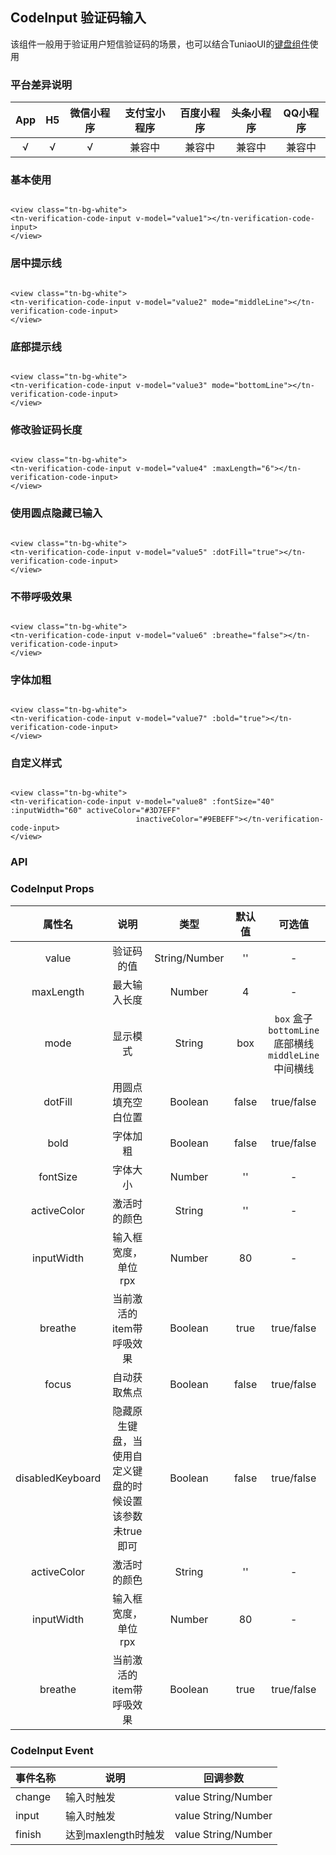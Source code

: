 ## CodeInput 验证码输入 <to-api/>

<demo-model url="/componentsPage/verification-code-input/verification-code-input"></demo-model>

该组件一般用于验证用户短信验证码的场景，也可以结合TuniaoUI的[键盘组件](/components/keyboard.html)使用

### 平台差异说明

| App | H5 | 微信小程序 | 支付宝小程序 | 百度小程序 | 头条小程序 | QQ小程序 |
| :----: | :--: | :--------: | :----------: | :--------: | :--------: | :------: |
| √ | √ | √ | 兼容中 | 兼容中 | 兼容中 | 兼容中 |

### 基本使用

```vue

<view class="tn-bg-white">
<tn-verification-code-input v-model="value1"></tn-verification-code-input>
</view>
```

### 居中提示线

```vue

<view class="tn-bg-white">
<tn-verification-code-input v-model="value2" mode="middleLine"></tn-verification-code-input>
</view>
```

### 底部提示线

```vue

<view class="tn-bg-white">
<tn-verification-code-input v-model="value3" mode="bottomLine"></tn-verification-code-input>
</view>
```

### 修改验证码长度

```vue

<view class="tn-bg-white">
<tn-verification-code-input v-model="value4" :maxLength="6"></tn-verification-code-input>
</view>
```

### 使用圆点隐藏已输入

```vue

<view class="tn-bg-white">
<tn-verification-code-input v-model="value5" :dotFill="true"></tn-verification-code-input>
</view>
```

### 不带呼吸效果

```vue

<view class="tn-bg-white">
<tn-verification-code-input v-model="value6" :breathe="false"></tn-verification-code-input>
</view>
```

### 字体加粗
```vue

<view class="tn-bg-white">
<tn-verification-code-input v-model="value7" :bold="true"></tn-verification-code-input>
</view>
```
### 自定义样式
```vue

<view class="tn-bg-white">
<tn-verification-code-input v-model="value8" :fontSize="40" :inputWidth="60" activeColor="#3D7EFF"
                            inactiveColor="#9EBEFF"></tn-verification-code-input>
</view>
```
### API

### CodeInput Props

|         属性名         |       说明       |      类型       |  默认值  |                            可选值                            |
|:-------------------:|:--------------:|:-------------:|:-----:|:---------------------------------------------------------:|
|        value        |     验证码的值      | String/Number |  ''   |                             -                             |
|      maxLength      |     最大输入长度     |    Number     |   4   |                             -                             |
|        mode         |      显示模式      |    String     |  box  | `box` 盒子 <br/>`bottomLine`  底部横线 <br/> `middleLine`  中间横线 |
|       dotFill        |   用圆点填充空白位置    |    Boolean     | false |                        true/false                         |
|       bold        |      字体加粗      |    Boolean    | false |                        true/false                         |
|       fontSize        |      字体大小      |    Number     |  ''   |                             -                             |
|     activeColor      |     激活时的颜色     |    String     |  ''   |                             -                             |
|        inputWidth        |  输入框宽度，单位rpx   |    Number    |  80   |                             -                             |
| breathe | 当前激活的item带呼吸效果 |    Boolean    | true  |                        true/false                         |
|       focus        |     自动获取焦点     |    Boolean    | false |                        true/false                         |
|       disabledKeyboard        |      隐藏原生键盘，当使用自定义键盘的时候设置该参数未true即可      |    Boolean     | false |                        true/false                         |
|     activeColor      |     激活时的颜色     |    String     |  ''   |                             -                             |
|        inputWidth        |  输入框宽度，单位rpx   |    Number    |  80   |                             -                             |
| breathe | 当前激活的item带呼吸效果 |    Boolean    | true  |                        true/false                         |

### CodeInput Event

| 事件名称 | 说明             | 回调参数                |
| -------- |----------------|---------------------|
| change    | 输入时触发          | value String/Number |
| input    | 输入时触发          | value  String/Number             |
| finish    | 达到maxlength时触发 | value String/Number              |